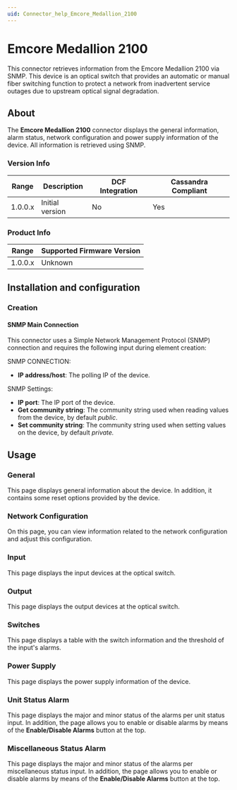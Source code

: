 ```yaml
---
uid: Connector_help_Emcore_Medallion_2100
---
```


# Emcore Medallion 2100

This connector retrieves information from the Emcore Medallion 2100 via SNMP. This device is an optical switch that provides an automatic or manual fiber switching function to protect a network from inadvertent service outages due to upstream optical signal degradation.

## About

The **Emcore Medallion 2100** connector displays the general information, alarm status, network configuration and power supply information of the device. All information is retrieved using SNMP.

### Version Info

| Range | Description | DCF Integration | Cassandra Compliant |
|------------------|-----------------|---------------------|-------------------------|
| 1.0.0.x          | Initial version | No                  | Yes                     |

### Product Info

| Range | Supported Firmware Version |
|------------------|-----------------------------|
| 1.0.0.x          | Unknown                     |

## Installation and configuration

### Creation

#### SNMP Main Connection

This connector uses a Simple Network Management Protocol (SNMP) connection and requires the following input during element creation:

SNMP CONNECTION:

- **IP address/host**: The polling IP of the device.

SNMP Settings:

- **IP port**: The IP port of the device.
- **Get community string**: The community string used when reading values from the device, by default *public*.
- **Set community string**: The community string used when setting values on the device, by default *private.*

## Usage

### General

This page displays general information about the device. In addition, it contains some reset options provided by the device.

### Network Configuration

On this page, you can view information related to the network configuration and adjust this configuration.

### Input

This page displays the input devices at the optical switch.

### Output

This page displays the output devices at the optical switch.

### Switches

This page displays a table with the switch information and the threshold of the input's alarms.

### Power Supply

This page displays the power supply information of the device.

### Unit Status Alarm

This page displays the major and minor status of the alarms per unit status input. In addition, the page allows you to enable or disable alarms by means of the **Enable/Disable Alarms** button at the top.

### Miscellaneous Status Alarm

This page displays the major and minor status of the alarms per miscellaneous status input. In addition, the page allows you to enable or disable alarms by means of the **Enable/Disable Alarms** button at the top.
